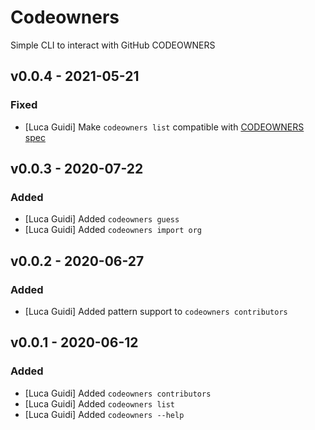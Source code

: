 # Codeowners
Simple CLI to interact with GitHub CODEOWNERS

## v0.0.4 - 2021-05-21
### Fixed
- [Luca Guidi] Make `codeowners list` compatible with [CODEOWNERS spec](https://docs.github.com/en/github/creating-cloning-and-archiving-repositories/creating-a-repository-on-github/about-code-owners#codeowners-syntax)

## v0.0.3 - 2020-07-22
### Added
- [Luca Guidi] Added `codeowners guess`
- [Luca Guidi] Added `codeowners import org`

## v0.0.2 - 2020-06-27
### Added
- [Luca Guidi] Added pattern support to `codeowners contributors`

## v0.0.1 - 2020-06-12
### Added
- [Luca Guidi] Added `codeowners contributors`
- [Luca Guidi] Added `codeowners list`
- [Luca Guidi] Added `codeowners --help`
